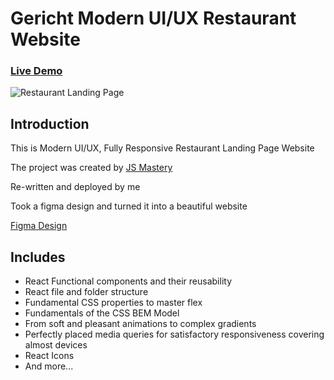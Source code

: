 # Gericht Modern UI/UX Restaurant Website
### [Live Demo](https://gericht-restaurant-by-arslan7172.netlify.app/)

![Restaurant Landing Page](https://i.ibb.co/5jxBKpw/image.png)

## Introduction
This is Modern UI/UX, Fully Responsive Restaurant Landing Page Website

The project was created by [JS Mastery ](https://www.jsmastery.pro/)

Re-written and deployed by me

Took a figma design and turned it into a beautiful website

[Figma Design ](https://www.figma.com/file/yvClSI9AZBRX8UaaGEByF3/Modern-UI%2FUX%3A-Gericht?node-id=0%3A1)

## Includes
- React Functional components and their reusability
- React file and folder structure
- Fundamental CSS properties to master flex
- Fundamentals of the CSS BEM Model
- From soft and pleasant animations to complex gradients
- Perfectly placed media queries for satisfactory responsiveness covering almost devices
- React Icons
- And more...
